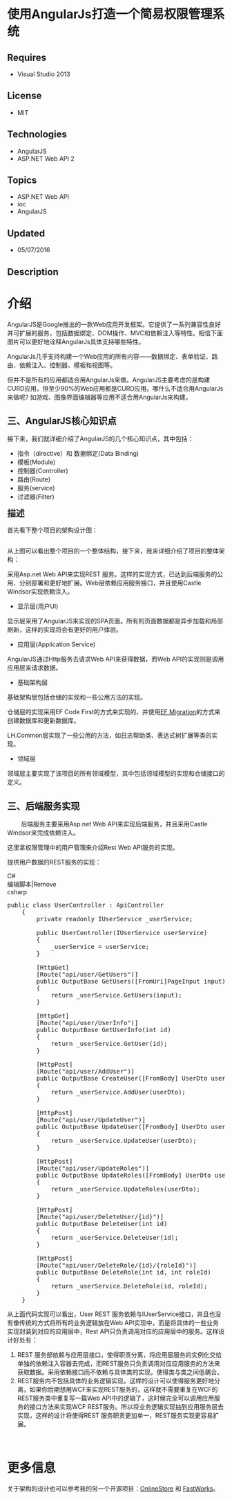 # 使用AngularJs打造一个简易权限管理系统
## Requires
- Visual Studio 2013
## License
- MIT
## Technologies
- AngularJS
- ASP.NET Web API 2
## Topics
- ASP.NET Web API
- ioc
- AngularJS
## Updated
- 05/07/2016
## Description

<h1>介绍</h1>
<p><span>AngularJS是Google推出的一款Web应用开发框架。它提供了一系列兼容性良好并可扩展的服务，包括数据绑定、DOM操作、MVC和依赖注入等特性。相信下面图片可以更好地诠释AngularJs具体支持哪些特性。</span></p>
<p><span>AngularJs几乎支持构建一个Web应用的所有内容&mdash;&mdash;数据绑定、表单验证、路由、依赖注入、控制器、模板和视图等。</span></p>
<p><span>但并不是所有的应用都适合用AngularJs来做。AngularJS主要考虑的是构建CURD应用，但至少90%的Web应用都是CURD应用。哪什么不适合用AngularJs来做呢? 如游戏、图像界面编辑器等应用不适合用AngularJs来构建。</span></p>
<h2>三、AngularJS核心知识点</h2>
<p><span>接下来，我们就详细介绍了AngularJS的几个核心知识点，其中包括：</span></p>
<ul>
<li><span>指令（directive）和&nbsp;数据绑定(Data Binding)</span> </li><li><span>模板(Module)</span> </li><li><span>控制器(Controller)</span> </li><li><span>路由(Route)</span> </li><li><span>服务(service)</span> </li><li><span>过滤器(Filter)</span> </li></ul>
<p><span style="font-size:20px"><strong>描述</strong></span></p>
<p><span>首先看下整个项目的架构设计图：<br>
</span></p>
<p><img src="http://images2015.cnblogs.com/blog/383187/201605/383187-20160508113957189-1354902211.png" alt=""></p>
<p><span>从上图可以看出整个项目的一个整体结构，接下来，我来详细介绍了项目的整体架构：</span></p>
<p><span></span><span>采用Asp.net Web API来实现REST 服务。这样的实现方式，已达到后端服务的公用、分别部署和更好地扩展。</span><span>Web层依赖应用服务接口，并且使用Castle Windsor实现依赖注入。</span></p>
<ul>
<li><span>显示层(用户UI)</span> </li></ul>
<p><span>显示层采用了AngularJS来实现的SPA页面。所有的页面数据都是异步加载和局部刷新，这样的实现将会有更好的用户体验。</span></p>
<ul>
<li><span>应用层(Application Service)</span> </li></ul>
<p><span>AngularJS通过Http服务去请求Web API来获得数据，而Web API的实现则是调用应用层来请求数据。</span></p>
<ul>
<li><span>基础架构层</span> </li></ul>
<p><span>基础架构层包括仓储的实现和一些公用方法的实现。</span></p>
<p><span>仓储层的实现采用EF Code First的方式来实现的，并使用<a href="http://www.cnblogs.com/jinzhao/archive/2012/08/13/2636747.html" target="_blank">EF Migration</a>的方式来创建数据库和更新数据库。</span></p>
<p><span>LH.Common层实现了一些公用的方法，如日志帮助类、表达式树扩展等类的实现。</span></p>
<ul>
<li><span>领域层</span> </li></ul>
<p><span>领域层主要实现了该项目的所有领域模型，其中包括领域模型的实现和仓储接口的定义。</span></p>
<h2>三、后端服务实现</h2>
<p>&nbsp;　　<span>后端服务主要采用Asp.net Web API来实现后端服务，并且采用Castle Windsor来完成依赖注入。</span></p>
<p><span>这里拿权限管理中的用户管理来介绍Rest Web API服务的实现。</span></p>
<p><span>提供用户数据的REST服务的实现：</span></p>
<div class="scriptcode">
<div class="pluginEditHolder" pluginCommand="mceScriptCode">
<div class="title"><span>C#</span></div>
<div class="pluginLinkHolder"><span class="pluginEditHolderLink">编辑脚本</span>|<span class="pluginRemoveHolderLink">Remove</span></div>
<span class="hidden">csharp</span>

<div class="preview">
<pre class="csharp"><span class="cs__keyword">public</span>&nbsp;<span class="cs__keyword">class</span>&nbsp;UserController&nbsp;:&nbsp;ApiController&nbsp;
&nbsp;&nbsp;&nbsp;&nbsp;{&nbsp;
&nbsp;&nbsp;&nbsp;&nbsp;&nbsp;&nbsp;&nbsp;&nbsp;<span class="cs__keyword">private</span>&nbsp;<span class="cs__keyword">readonly</span>&nbsp;IUserService&nbsp;_userService;&nbsp;
&nbsp;
&nbsp;&nbsp;&nbsp;&nbsp;&nbsp;&nbsp;&nbsp;&nbsp;<span class="cs__keyword">public</span>&nbsp;UserController(IUserService&nbsp;userService)&nbsp;
&nbsp;&nbsp;&nbsp;&nbsp;&nbsp;&nbsp;&nbsp;&nbsp;{&nbsp;
&nbsp;&nbsp;&nbsp;&nbsp;&nbsp;&nbsp;&nbsp;&nbsp;&nbsp;&nbsp;&nbsp;&nbsp;_userService&nbsp;=&nbsp;userService;&nbsp;
&nbsp;&nbsp;&nbsp;&nbsp;&nbsp;&nbsp;&nbsp;&nbsp;}&nbsp;
&nbsp;
&nbsp;&nbsp;&nbsp;&nbsp;&nbsp;&nbsp;&nbsp;&nbsp;[HttpGet]&nbsp;
&nbsp;&nbsp;&nbsp;&nbsp;&nbsp;&nbsp;&nbsp;&nbsp;[Route(<span class="cs__string">&quot;api/user/GetUsers&quot;</span>)]&nbsp;
&nbsp;&nbsp;&nbsp;&nbsp;&nbsp;&nbsp;&nbsp;&nbsp;<span class="cs__keyword">public</span>&nbsp;OutputBase&nbsp;GetUsers([FromUri]PageInput&nbsp;input)&nbsp;
&nbsp;&nbsp;&nbsp;&nbsp;&nbsp;&nbsp;&nbsp;&nbsp;{&nbsp;
&nbsp;&nbsp;&nbsp;&nbsp;&nbsp;&nbsp;&nbsp;&nbsp;&nbsp;&nbsp;&nbsp;&nbsp;<span class="cs__keyword">return</span>&nbsp;_userService.GetUsers(input);&nbsp;
&nbsp;&nbsp;&nbsp;&nbsp;&nbsp;&nbsp;&nbsp;&nbsp;}&nbsp;
&nbsp;
&nbsp;&nbsp;&nbsp;&nbsp;&nbsp;&nbsp;&nbsp;&nbsp;[HttpGet]&nbsp;
&nbsp;&nbsp;&nbsp;&nbsp;&nbsp;&nbsp;&nbsp;&nbsp;[Route(<span class="cs__string">&quot;api/user/UserInfo&quot;</span>)]&nbsp;
&nbsp;&nbsp;&nbsp;&nbsp;&nbsp;&nbsp;&nbsp;&nbsp;<span class="cs__keyword">public</span>&nbsp;OutputBase&nbsp;GetUserInfo(<span class="cs__keyword">int</span>&nbsp;id)&nbsp;
&nbsp;&nbsp;&nbsp;&nbsp;&nbsp;&nbsp;&nbsp;&nbsp;{&nbsp;
&nbsp;&nbsp;&nbsp;&nbsp;&nbsp;&nbsp;&nbsp;&nbsp;&nbsp;&nbsp;&nbsp;&nbsp;<span class="cs__keyword">return</span>&nbsp;_userService.GetUser(id);&nbsp;
&nbsp;&nbsp;&nbsp;&nbsp;&nbsp;&nbsp;&nbsp;&nbsp;}&nbsp;
&nbsp;
&nbsp;&nbsp;&nbsp;&nbsp;&nbsp;&nbsp;&nbsp;&nbsp;[HttpPost]&nbsp;
&nbsp;&nbsp;&nbsp;&nbsp;&nbsp;&nbsp;&nbsp;&nbsp;[Route(<span class="cs__string">&quot;api/user/AddUser&quot;</span>)]&nbsp;
&nbsp;&nbsp;&nbsp;&nbsp;&nbsp;&nbsp;&nbsp;&nbsp;<span class="cs__keyword">public</span>&nbsp;OutputBase&nbsp;CreateUser([FromBody]&nbsp;UserDto&nbsp;userDto)&nbsp;
&nbsp;&nbsp;&nbsp;&nbsp;&nbsp;&nbsp;&nbsp;&nbsp;{&nbsp;
&nbsp;&nbsp;&nbsp;&nbsp;&nbsp;&nbsp;&nbsp;&nbsp;&nbsp;&nbsp;&nbsp;&nbsp;<span class="cs__keyword">return</span>&nbsp;_userService.AddUser(userDto);&nbsp;
&nbsp;&nbsp;&nbsp;&nbsp;&nbsp;&nbsp;&nbsp;&nbsp;}&nbsp;
&nbsp;
&nbsp;&nbsp;&nbsp;&nbsp;&nbsp;&nbsp;&nbsp;&nbsp;[HttpPost]&nbsp;
&nbsp;&nbsp;&nbsp;&nbsp;&nbsp;&nbsp;&nbsp;&nbsp;[Route(<span class="cs__string">&quot;api/user/UpdateUser&quot;</span>)]&nbsp;
&nbsp;&nbsp;&nbsp;&nbsp;&nbsp;&nbsp;&nbsp;&nbsp;<span class="cs__keyword">public</span>&nbsp;OutputBase&nbsp;UpdateUser([FromBody]&nbsp;UserDto&nbsp;userDto)&nbsp;
&nbsp;&nbsp;&nbsp;&nbsp;&nbsp;&nbsp;&nbsp;&nbsp;{&nbsp;
&nbsp;&nbsp;&nbsp;&nbsp;&nbsp;&nbsp;&nbsp;&nbsp;&nbsp;&nbsp;&nbsp;&nbsp;<span class="cs__keyword">return</span>&nbsp;_userService.UpdateUser(userDto);&nbsp;
&nbsp;&nbsp;&nbsp;&nbsp;&nbsp;&nbsp;&nbsp;&nbsp;}&nbsp;
&nbsp;
&nbsp;&nbsp;&nbsp;&nbsp;&nbsp;&nbsp;&nbsp;&nbsp;[HttpPost]&nbsp;
&nbsp;&nbsp;&nbsp;&nbsp;&nbsp;&nbsp;&nbsp;&nbsp;[Route(<span class="cs__string">&quot;api/user/UpdateRoles&quot;</span>)]&nbsp;
&nbsp;&nbsp;&nbsp;&nbsp;&nbsp;&nbsp;&nbsp;&nbsp;<span class="cs__keyword">public</span>&nbsp;OutputBase&nbsp;UpdateRoles([FromBody]&nbsp;UserDto&nbsp;userDto)&nbsp;
&nbsp;&nbsp;&nbsp;&nbsp;&nbsp;&nbsp;&nbsp;&nbsp;{&nbsp;
&nbsp;&nbsp;&nbsp;&nbsp;&nbsp;&nbsp;&nbsp;&nbsp;&nbsp;&nbsp;&nbsp;&nbsp;<span class="cs__keyword">return</span>&nbsp;_userService.UpdateRoles(userDto);&nbsp;
&nbsp;&nbsp;&nbsp;&nbsp;&nbsp;&nbsp;&nbsp;&nbsp;}&nbsp;
&nbsp;
&nbsp;&nbsp;&nbsp;&nbsp;&nbsp;&nbsp;&nbsp;&nbsp;[HttpPost]&nbsp;
&nbsp;&nbsp;&nbsp;&nbsp;&nbsp;&nbsp;&nbsp;&nbsp;[Route(<span class="cs__string">&quot;api/user/DeleteUser/{id}&quot;</span>)]&nbsp;
&nbsp;&nbsp;&nbsp;&nbsp;&nbsp;&nbsp;&nbsp;&nbsp;<span class="cs__keyword">public</span>&nbsp;OutputBase&nbsp;DeleteUser(<span class="cs__keyword">int</span>&nbsp;id)&nbsp;
&nbsp;&nbsp;&nbsp;&nbsp;&nbsp;&nbsp;&nbsp;&nbsp;{&nbsp;
&nbsp;&nbsp;&nbsp;&nbsp;&nbsp;&nbsp;&nbsp;&nbsp;&nbsp;&nbsp;&nbsp;&nbsp;<span class="cs__keyword">return</span>&nbsp;_userService.DeleteUser(id);&nbsp;
&nbsp;&nbsp;&nbsp;&nbsp;&nbsp;&nbsp;&nbsp;&nbsp;}&nbsp;
&nbsp;
&nbsp;&nbsp;&nbsp;&nbsp;&nbsp;&nbsp;&nbsp;&nbsp;[HttpPost]&nbsp;
&nbsp;&nbsp;&nbsp;&nbsp;&nbsp;&nbsp;&nbsp;&nbsp;[Route(<span class="cs__string">&quot;api/user/DeleteRole/{id}/{roleId}&quot;</span>)]&nbsp;
&nbsp;&nbsp;&nbsp;&nbsp;&nbsp;&nbsp;&nbsp;&nbsp;<span class="cs__keyword">public</span>&nbsp;OutputBase&nbsp;DeleteRole(<span class="cs__keyword">int</span>&nbsp;id,&nbsp;<span class="cs__keyword">int</span>&nbsp;roleId)&nbsp;
&nbsp;&nbsp;&nbsp;&nbsp;&nbsp;&nbsp;&nbsp;&nbsp;{&nbsp;
&nbsp;&nbsp;&nbsp;&nbsp;&nbsp;&nbsp;&nbsp;&nbsp;&nbsp;&nbsp;&nbsp;&nbsp;<span class="cs__keyword">return</span>&nbsp;_userService.DeleteRole(id,&nbsp;roleId);&nbsp;
&nbsp;&nbsp;&nbsp;&nbsp;&nbsp;&nbsp;&nbsp;&nbsp;}&nbsp;
&nbsp;&nbsp;&nbsp;&nbsp;}</pre>
</div>
</div>
</div>
<p><span><span style="white-space:pre"></span>从上面代码实现可以看出，User REST 服务依赖与IUserService接口，并且也没有像传统的方式将所有的业务逻辑放在Web API实现中，而是将具体的一些业务实现封装到对应的应用层中，Rest API只负责调用对应的应用层中的服务。这样设计好处有：</span></p>
<ol>
<li><span>REST 服务部依赖与应用层接口，使得职责分离，将应用层服务的实例化交给单独的依赖注入容器去完成，而REST服务只负责调用对应应用服务的方法来获取数据。采用依赖接口而不依赖与具体类的实现，使得类与类之间低耦合。</span>
</li><li><span>REST服务内不包括具体的业务逻辑实现。这样的设计可以使得服务更好地分离，如果你后期想用WCF来实现REST服务的，这样就不需要重复在WCF的REST服务类中重复写一篇Web API中的逻辑了，这时候完全可以调用应用服务的接口方法来实现WCF REST服务。所以将业务逻辑实现抽到应用服务层去实现，这样的设计将使得REST 服务职责更加单一，REST服务实现更容易扩展。</span>
</li></ol>
<p>&nbsp;</p>
<h1>更多信息</h1>
<p><span>关于架构的设计也可以参考我的另一个开源项目：</span><a href="https://github.com/lizhi5753186/OnlineStore" target="_blank">OnlineStore</a>&nbsp;<span>和&nbsp;</span><a href="https://github.com/lizhi5753186/Fastworks" target="_blank">FastWorks</a><span>。</span></p>
